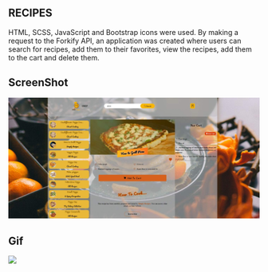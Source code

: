 ## RECIPES

HTML, SCSS, JavaScript and Bootstrap icons were used.
By making a request to the Forkify API, an application was created where users can search for recipes, add them to their favorites, view the recipes, add them to the cart and delete them.


## ScreenShot

![](/images/recepieee.jpg)


## Gif 

![](/images/recepies.gif)